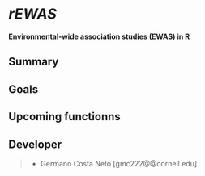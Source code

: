 # *rEWAS*  

**Environmental-wide association studies (EWAS) in R**




## Summary



## Goals




## Upcoming functionns




## Developer

> * Germano Costa Neto [gmc222@@cornell.edu]
